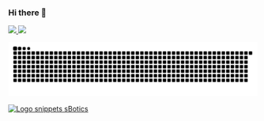 ### Hi there 👋

<div>
  <a href="https://github.com/jvneto">
  <img height="180em" src="https://github-readme-stats.vercel.app/api?username=jvneto&show_icons=true&theme=tokyonight&include_all_commits=true&count_private=true"/>
  <img height="180em" src="https://github-readme-stats.vercel.app/api/top-langs/?username=jvneto&layout=compact&langs_count=16&theme=tokyonight"/>
</div>

  [![Snake animation](https://github.com/jvneto/jvneto/blob/output/github-contribution-grid-snake.svg)](https://github.com/jvneto)
 
</div>

<div>
  <a href="https://google.com.br">
  <img src="https://github.com/gabrieldp23/sBotics_Snippets_vscode/blob/main/assets/logo.png?raw=true" height="200" alt="Logo snippets sBotics" />
</div>
